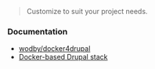 > Customize to suit your project needs.

### Documentation

* [wodby/docker4drupal](https://github.com/wodby/docker4drupal)
* [Docker-based Drupal stack](https://wodby.com/docker4drupal)
